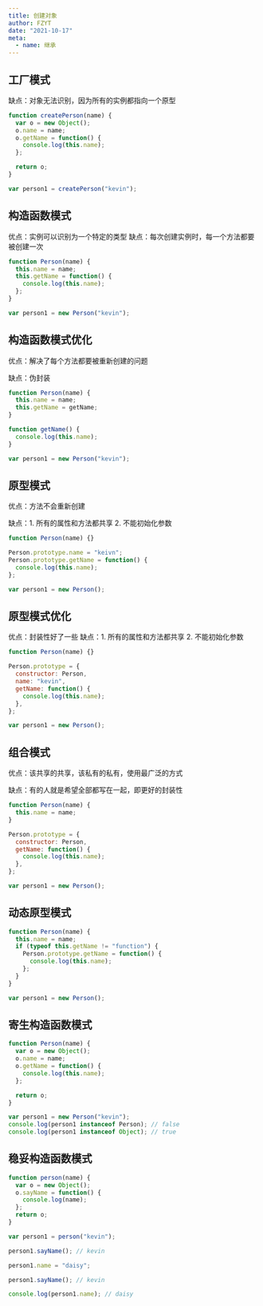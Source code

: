 ```yaml
---
title: 创建对象
author: FZYT
date: "2021-10-17"
meta:
  - name: 继承
---
```


## 工厂模式

缺点：对象无法识别，因为所有的实例都指向一个原型

```javascript
function createPerson(name) {
  var o = new Object();
  o.name = name;
  o.getName = function() {
    console.log(this.name);
  };

  return o;
}

var person1 = createPerson("kevin");
```

## 构造函数模式

优点：实例可以识别为一个特定的类型
缺点：每次创建实例时，每一个方法都要被创建一次

```javascript
function Person(name) {
  this.name = name;
  this.getName = function() {
    console.log(this.name);
  };
}

var person1 = new Person("kevin");
```

## 构造函数模式优化

优点：解决了每个方法都要被重新创建的问题

缺点：伪封装

```javascript
function Person(name) {
  this.name = name;
  this.getName = getName;
}

function getName() {
  console.log(this.name);
}

var person1 = new Person("kevin");
```

## 原型模式

优点：方法不会重新创建

缺点：1. 所有的属性和方法都共享 2. 不能初始化参数

```javascript
function Person(name) {}

Person.prototype.name = "keivn";
Person.prototype.getName = function() {
  console.log(this.name);
};

var person1 = new Person();
```

## 原型模式优化

优点：封装性好了一些
缺点：1. 所有的属性和方法都共享 2. 不能初始化参数

```javascript
function Person(name) {}

Person.prototype = {
  constructor: Person,
  name: "kevin",
  getName: function() {
    console.log(this.name);
  },
};

var person1 = new Person();
```

## 组合模式

优点：该共享的共享，该私有的私有，使用最广泛的方式

缺点：有的人就是希望全部都写在一起，即更好的封装性

```javascript
function Person(name) {
  this.name = name;
}

Person.prototype = {
  constructor: Person,
  getName: function() {
    console.log(this.name);
  },
};

var person1 = new Person();
```

## 动态原型模式

```javascript
function Person(name) {
  this.name = name;
  if (typeof this.getName != "function") {
    Person.prototype.getName = function() {
      console.log(this.name);
    };
  }
}

var person1 = new Person();
```

## 寄生构造函数模式

```javascript
function Person(name) {
  var o = new Object();
  o.name = name;
  o.getName = function() {
    console.log(this.name);
  };

  return o;
}

var person1 = new Person("kevin");
console.log(person1 instanceof Person); // false
console.log(person1 instanceof Object); // true
```

## 稳妥构造函数模式

```javascript
function person(name) {
  var o = new Object();
  o.sayName = function() {
    console.log(name);
  };
  return o;
}

var person1 = person("kevin");

person1.sayName(); // kevin

person1.name = "daisy";

person1.sayName(); // kevin

console.log(person1.name); // daisy
```

<Vssue :title="$title" />
